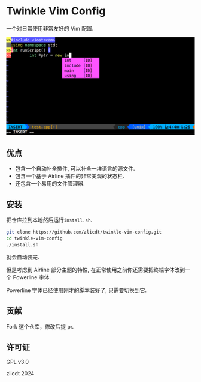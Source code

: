 # Twinkle Vim Config

一个对日常使用非常友好的 Vim 配置.

![预览](./display.png)

## 优点
* 包含一个自动补全插件, 可以补全一堆语言的源文件.
* 包含一个基于 Airline 插件的非常美观的状态栏.
* 还包含一个易用的文件管理器.

## 安装
把仓库拉到本地然后运行`install.sh`.

```bash
git clone https://github.com/zlicdt/twinkle-vim-config.git
cd twinkle-vim-config
./install.sh
```

就会自动装完.

但是考虑到 Airline 部分主题的特性, 在正常使用之前你还需要把终端字体改到一个 Powerline 字体.

Powerline 字体已经使用刚才的脚本装好了, 只需要切换到它.

## 贡献

Fork 这个仓库，修改后提 pr.

## 许可证
GPL v3.0

zlicdt 2024
